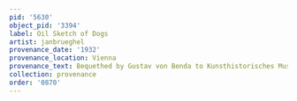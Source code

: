 ```yaml
---
pid: '5630'
object_pid: '3394'
label: Oil Sketch of Dogs
artist: janbrueghel
provenance_date: '1932'
provenance_location: Vienna
provenance_text: Bequethed by Gustav von Benda to Kunsthistorisches Museum
collection: provenance
order: '0870'
---
```

